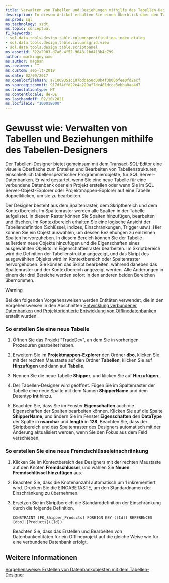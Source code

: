 ```yaml
---
title: Verwalten von Tabellen und Beziehungen mithilfe des Tabellen-Designers
description: In diesem Artikel erhalten Sie einen Überblick über den Tabellen-Designer. Sie erfahren, wie Sie dieses Tool verwenden, um Datenbanktabellenstrukturen zu erstellen und zu bearbeiten und Beziehungen zwischen Datenbankobjekten anzuzeigen.
ms.prod: sql
ms.technology: ssdt
ms.topic: conceptual
f1_keywords:
- sql.data.tools.design.table.columnspecification.index.dialog
- sql.data.tools.design.table.columnsgrid.view
- sql.data.tools.design.table.scriptpanel
ms.assetid: 322a2903-d7a6-4f52-9048-1bd413b4c799
author: markingmyname
ms.author: maghan
ms.reviewer: “”
ms.custom: seo-lt-2019
ms.date: 02/09/2017
ms.openlocfilehash: a71009351c187bdda50c00b4f3b00bfee0fd2acf
ms.sourcegitcommit: 917df4ffd22e4a229af7dc481dcce3ebba0aa4d7
ms.translationtype: HT
ms.contentlocale: de-DE
ms.lasthandoff: 02/10/2021
ms.locfileid: "100018000"
---
```

# <a name="how-to-use-the-table-designer-to-manage-tables-and-relationships"></a>Gewusst wie: Verwalten von Tabellen und Beziehungen mithilfe des Tabellen-Designers

Der Tabellen-Designer bietet gemeinsam mit dem Transact\-SQL-Editor eine visuelle Oberfläche zum Erstellen und Bearbeiten von Tabellenstrukturen, einschließlich tabellenspezifischer Programmierobjekte, für SQL Server-Datenbanken.  Er wird gestartet, wenn Sie eine neue Tabelle für eine verbundene Datenbank oder ein Projekt erstellen oder wenn Sie im SQL Server-Objekt-Explorer oder Projektmappen-Explorer auf eine Tabelle doppelklicken, um sie zu bearbeiten.  
  
Der Designer besteht aus dem Spaltenraster, dem Skriptbereich und dem Kontextbereich. Im Spaltenraster werden alle Spalten in der Tabelle aufgelistet. In diesem Raster können Sie Spalten hinzufügen, bearbeiten und löschen.  Im Kontextbereich erhalten Sie eine logische Ansicht der Tabellendefinition (Schlüssel, Indizes, Einschränkungen, Trigger usw.). Hier können Sie ein Objekt auswählen, um dessen Beziehungen zu einzelnen Spalten hervorzuheben. In diesem Bereich können Sie der Tabelle außerdem neue Objekte hinzufügen und die Eigenschaften eines ausgewählten Objekts im Eigenschaftenraster bearbeiten. Im Skriptbereich wird die Definition der Tabellenstruktur angezeigt, und das Skript des ausgewählten Objekts wird im Kontextbereich oder Spaltenraster hervorgehoben. Sie können das Skript bearbeiten, während daneben das Spaltenraster und der Kontextbereich angezeigt werden. Alle Änderungen in einem der drei Bereiche werden sofort in den anderen beiden Bereichen übernommen.  
  
> [!WARNING]  
> Bei den folgenden Vorgehensweisen werden Entitäten verwendet, die in den Vorgehensweisen in den Abschnitten [Entwicklung verbundener Datenbanken](../ssdt/connected-database-development.md) und [Projektorientierte Entwicklung von Offlinedatenbanken](../ssdt/project-oriented-offline-database-development.md) erstellt wurden.  
  
### <a name="to-create-a-new-table"></a>So erstellen Sie eine neue Tabelle  
  
1.  Öffnen Sie das Projekt "TradeDev", an dem Sie in vorherigen Prozeduren gearbeitet haben.  
  
2.  Erweitern Sie im **Projektmappen-Explorer** den Ordner **dbo**, klicken Sie mit der rechten Maustaste auf den Ordner **Tabellen**, klicken Sie auf **Hinzufügen** und dann auf **Tabelle**.  
  
3.  Nennen Sie die neue Tabelle **Shipper**, und klicken Sie auf **Hinzufügen**.  
  
4.  Der Tabellen-Designer wird geöffnet. Fügen Sie im Spaltenraster der Tabelle eine neue Spalte mit dem Namen **ShipperName** und dem Datentyp **int** hinzu.  
  
5.  Beachten Sie, dass Sie im Fenster **Eigenschaften** auch die Eigenschaften der Spalten bearbeiten können. Klicken Sie auf die Spalte **ShipperName**, und ändern Sie im Fenster **Eigenschaften** den **DataType** der Spalte in **nvarchar** und **length** in **128**. Beachten Sie, dass der Skriptbereich und das Spaltenraster des Designers automatisch mit der Änderung aktualisiert werden, wenn Sie den Fokus aus dem Feld verschieben.  
  
### <a name="to-create-a-new-foreign-key-constraint"></a>So erstellen Sie eine neue Fremdschlüsseleinschränkung  
  
1.  Klicken Sie im Kontextbereich des Designers mit der rechten Maustaste auf den Knoten **Fremdschlüssel**, und wählen Sie **Neuen Fremdschlüssel hinzufügen** aus.  
  
2.  Beachten Sie, dass die Knotenanzahl automatisch um 1 inkrementiert wird. Drücken Sie die EINGABETASTE, um den Standardnamen der Einschränkung zu übernehmen.  
  
3.  Ersetzen Sie im Skriptbereich die Standarddefinition der Einschränkung durch die folgende Definition.  
  
    ```  
    CONSTRAINT [FK_Shipper_Products] FOREIGN KEY ([Id]) REFERENCES [dbo].[Products]([Id])  
    ```  
  
    Beachten Sie, dass das Erstellen und Bearbeiten von Datenbankentitäten für ein Offlineprojekt auf die gleiche Weise wie für eine verbundene Datenbank erfolgt.  
  
## <a name="see-also"></a>Weitere Informationen  
[Vorgehensweise: Erstellen von Datenbankobjekten mit dem Tabellen-Designer](../ssdt/how-to-create-database-objects-using-table-designer.md)  
  
